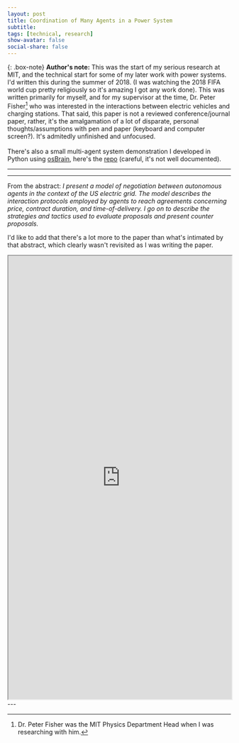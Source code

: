 ```yaml
---
layout: post
title: Coordination of Many Agents in a Power System 
subtitle: 
tags: [technical, research]
show-avatar: false
social-share: false
---
```


{: .box-note}
**Author's note:** This was the start of my serious research at MIT, and the technical start for some of my later work with power systems. I'd written this during the summer of 2018. (I was watching the 2018 FIFA world cup pretty religiously so it's amazing I got any work done). This was written primarily for myself, and for my supervisor at the time, Dr. Peter Fisher[^1] who was interested in the interactions between electric vehicles and charging stations. That said, this paper is not a reviewed conference/journal paper, rather, it's the amalgamation of a lot of disparate, personal thoughts/assumptions with pen and paper (keyboard and computer screen?). It's admitedly unfinished and unfocused. 
<br><br>
There's also a small multi-agent system demonstration I developed in Python using [osBrain](https://osbrain.readthedocs.io/en/stable/), here's the [repo](https://github.com/mbellabah/UROP-Multiagent-Platform) (careful, it's not well documented). 

---
---

From the abstract: *I present a model of negotiation between autonomous agents in the context of the US electric grid. The model describes the interaction protocols employed by agents to reach agreements concerning price, contract duration, and time-of-delivery. I go on to describe the strategies and tactics used to evaluate proposals and present counter proposals.* 

I'd like to add that there's a lot more to the paper than what's intimated by that abstract, which clearly wasn't revisited as I was writing the paper. 

<iframe src="https://drive.google.com/file/d/1zDBI44cwtICamo_dgVIVFvXA99IVPF04/preview" width="100%" height="1000px"></iframe>
---

[^1]: Dr. Peter Fisher was the MIT Physics Department Head when I was researching with him. 